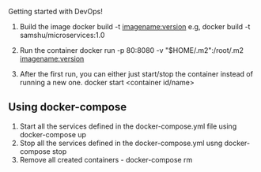 Getting started with DevOps!

1. Build the image
docker build -t <imagename:version> e.g, docker build -t samshu/microservices:1.0

2. Run the container
docker run -p 80:8080 -v "$HOME/.m2":/root/.m2 <imagename:version>

3. After the first run, you can either just start/stop the container instead of running a new one.
docker start <container id/name>

Using docker-compose
---------------------
1. Start all the services defined in the docker-compose.yml file using docker-compose up
2. Stop all the services defined in the docker-compose.yml usng docker-compose stop
3. Remove all created containers - docker-compose rm
